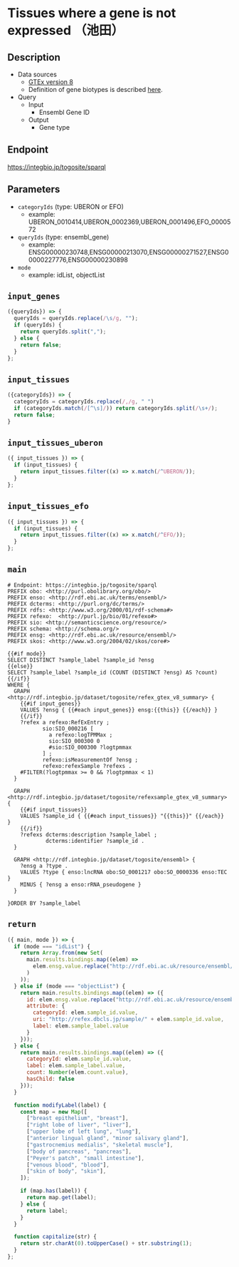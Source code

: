 # Tissues where a gene is not expressed （池田）

## Description

- Data sources
    - [GTEx version 8](https://gtexportal.org/home/datasets)
    - Definition of gene biotypes is described [here](http://useast.ensembl.org/info/genome/genebuild/biotypes.html).
- Query
    -  Input
        - Ensembl Gene ID
    - Output
        - Gene type

## Endpoint

https://integbio.jp/togosite/sparql

## Parameters

* `categoryIds` (type: UBERON or EFO)
  * example: UBERON_0010414,UBERON_0002369,UBERON_0001496,EFO_0000572
* `queryIds` (type: ensembl_gene)
  * example: ENSG00000230748,ENSG00000213070,ENSG00000271527,ENSG00000227776,ENSG00000230898
* `mode`
  * example: idList, objectList

## `input_genes`

```javascript
({queryIds}) => {
  queryIds = queryIds.replace(/\s/g, "");
  if (queryIds) {
    return queryIds.split(",");
  } else {
    return false;
  }
};
```

## `input_tissues`

```javascript
({categoryIds}) => {
  categoryIds = categoryIds.replace(/,/g, " ")
  if (categoryIds.match(/[^\s]/)) return categoryIds.split(/\s+/);
  return false;
}
```

## `input_tissues_uberon`
```javascript
({ input_tissues }) => {
  if (input_tissues) {
    return input_tissues.filter((x) => x.match(/^UBERON/));
  }
};
```

## `input_tissues_efo`
```javascript
({ input_tissues }) => {
  if (input_tissues) {
    return input_tissues.filter((x) => x.match(/^EFO/));
  }
};
```

## `main`
```sparql
# Endpoint: https://integbio.jp/togosite/sparql
PREFIX obo: <http://purl.obolibrary.org/obo/>
PREFIX enso: <http://rdf.ebi.ac.uk/terms/ensembl/>
PREFIX dcterms: <http://purl.org/dc/terms/>
PREFIX rdfs: <http://www.w3.org/2000/01/rdf-schema#>
PREFIX refexo:  <http://purl.jp/bio/01/refexo#>
PREFIX sio: <http://semanticscience.org/resource/>
PREFIX schema: <http://schema.org/>
PREFIX ensg: <http://rdf.ebi.ac.uk/resource/ensembl/>
PREFIX skos: <http://www.w3.org/2004/02/skos/core#>

{{#if mode}}
SELECT DISTINCT ?sample_label ?sample_id ?ensg
{{else}}
SELECT ?sample_label ?sample_id (COUNT (DISTINCT ?ensg) AS ?count)
{{/if}}
WHERE {
  GRAPH <http://rdf.integbio.jp/dataset/togosite/refex_gtex_v8_summary> {
    {{#if input_genes}}
    VALUES ?ensg { {{#each input_genes}} ensg:{{this}} {{/each}} }
    {{/if}}
    ?refex a refexo:RefExEntry ;
           sio:SIO_000216 [
             a refexo:logTPMMax ;
             sio:SIO_000300 0
             #sio:SIO_000300 ?logtpmmax
           ] ;
           refexo:isMeasurementOf ?ensg ;
           refexo:refexSample ?refexs .
    #FILTER(?logtpmmax >= 0 && ?logtpmmax < 1)
  }
  
  GRAPH <http://rdf.integbio.jp/dataset/togosite/refexsample_gtex_v8_summary> {
    {{#if input_tissues}}
    VALUES ?sample_id { {{#each input_tissues}} "{{this}}" {{/each}}  }
    {{/if}}
    ?refexs dcterms:description ?sample_label ;
            dcterms:identifier ?sample_id .
  }

  GRAPH <http://rdf.integbio.jp/dataset/togosite/ensembl> {
    ?ensg a ?type .
    VALUES ?type { enso:lncRNA obo:SO_0001217 obo:SO_0000336 enso:TEC }
    MINUS { ?ensg a enso:rRNA_pseudogene }
  }

}ORDER BY ?sample_label
```

## `return`

```javascript
({ main, mode }) => {
  if (mode === "idList") {
    return Array.from(new Set(
      main.results.bindings.map((elem) =>
        elem.ensg.value.replace("http://rdf.ebi.ac.uk/resource/ensembl/", "")
      )
    ));
  } else if (mode === "objectList") {
    return main.results.bindings.map((elem) => ({
      id: elem.ensg.value.replace("http://rdf.ebi.ac.uk/resource/ensembl/", ""),
      attribute: {
        categoryId: elem.sample_id.value,
        uri: "http://refex.dbcls.jp/sample/" + elem.sample_id.value,
        label: elem.sample_label.value
      }
    }));
  } else {
    return main.results.bindings.map((elem) => ({
      categoryId: elem.sample_id.value,
      label: elem.sample_label.value,
      count: Number(elem.count.value),
      hasChild: false
    }));
  }

  function modifyLabel(label) {
    const map = new Map([
      ["breast epithelium", "breast"],
      ["right lobe of liver", "liver"],
      ["upper lobe of left lung", "lung"],
      ["anterior lingual gland", "minor salivary gland"],
      ["gastrocnemius medialis", "skeletal muscle"],
      ["body of pancreas", "pancreas"],
      ["Peyer's patch", "small intestine"],
      ["venous blood", "blood"],
      ["skin of body", "skin"],
    ]);

    if (map.has(label)) {
      return map.get(label);
    } else {
      return label;
    }
  }

  function capitalize(str) {
    return str.charAt(0).toUpperCase() + str.substring(1);
  }
};
```
